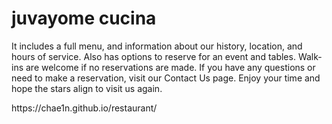 # juvayome cucina
<p>It includes a full menu, and information about our history,  location, and hours of service. Also has options to reserve for an event and tables. Walk-ins are welcome if no reservations are made. If you have any questions or need to make a reservation, visit our Contact Us page. Enjoy your time and hope the stars align to visit us again.</p>
https://chae1n.github.io/restaurant/
